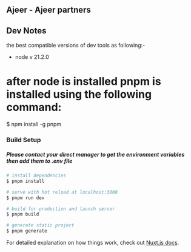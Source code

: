 ## Ajeer - Ajeer partners

## Dev Notes
the best compatible versions of dev tools as following:-
* node v 21.2.0
# after node is installed pnpm is installed using the following command:
 $ npm install -g pnpm

### Build Setup

##### Please contact your direct manager to get the environment variables then add them to .env file

```bash
# install dependencies
$ pnpm install

# serve with hot reload at localhost:3000
$ pnpm run dev

# build for production and launch server
$ pnpm build

# generate static project
$ pnpm generate
```

For detailed explanation on how things work, check out [Nuxt.js docs](https://nuxtjs.org).
